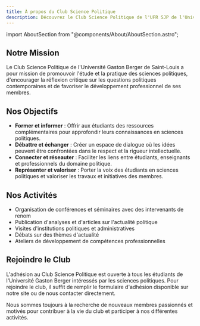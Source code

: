 ```yaml
---
title: À propos du Club Science Politique
description: Découvrez le Club Science Politique de l'UFR SJP de l'Université Gaston Berger de Saint-Louis.
---
```


import AboutSection from "@components/About/AboutSection.astro";

<AboutSection />

## Notre Mission

Le Club Science Politique de l'Université Gaston Berger de Saint-Louis a pour mission de promouvoir l'étude et la pratique des sciences politiques, d'encourager la réflexion critique sur les questions politiques contemporaines et de favoriser le développement professionnel de ses membres.

## Nos Objectifs

- **Former et informer** : Offrir aux étudiants des ressources complémentaires pour approfondir leurs connaissances en sciences politiques.
- **Débattre et échanger** : Créer un espace de dialogue où les idées peuvent être confrontées dans le respect et la rigueur intellectuelle.
- **Connecter et réseauter** : Faciliter les liens entre étudiants, enseignants et professionnels du domaine politique.
- **Représenter et valoriser** : Porter la voix des étudiants en sciences politiques et valoriser les travaux et initiatives des membres.

## Nos Activités

- Organisation de conférences et séminaires avec des intervenants de renom
- Publication d'analyses et d'articles sur l'actualité politique
- Visites d'institutions politiques et administratives
- Débats sur des thèmes d'actualité
- Ateliers de développement de compétences professionnelles

## Rejoindre le Club

L'adhésion au Club Science Politique est ouverte à tous les étudiants de l'Université Gaston Berger intéressés par les sciences politiques. Pour rejoindre le club, il suffit de remplir le formulaire d'adhésion disponible sur notre site ou de nous contacter directement.

Nous sommes toujours à la recherche de nouveaux membres passionnés et motivés pour contribuer à la vie du club et participer à nos différentes activités.